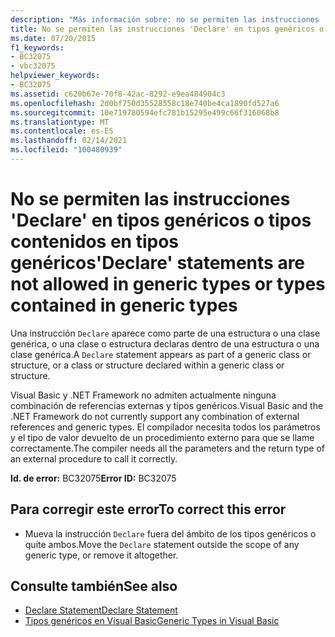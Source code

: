 ```yaml
---
description: "Más información sobre: no se permiten las instrucciones ' declare ' en tipos genéricos ni en tipos contenidos en tipos genéricos"
title: No se permiten las instrucciones 'Declare' en tipos genéricos o tipos contenidos en tipos genéricos
ms.date: 07/20/2015
f1_keywords:
- BC32075
- vbc32075
helpviewer_keywords:
- BC32075
ms.assetid: c620b67e-70f8-42ac-8292-e9ea484904c3
ms.openlocfilehash: 2d0bf750d35528558c18e740be4ca1890fd527a6
ms.sourcegitcommit: 10e719780594efc781b15295e499c66f316068b8
ms.translationtype: MT
ms.contentlocale: es-ES
ms.lasthandoff: 02/14/2021
ms.locfileid: "100480939"
---
```

# <a name="declare-statements-are-not-allowed-in-generic-types-or-types-contained-in-generic-types"></a><span data-ttu-id="6bd54-103">No se permiten las instrucciones 'Declare' en tipos genéricos o tipos contenidos en tipos genéricos</span><span class="sxs-lookup"><span data-stu-id="6bd54-103">'Declare' statements are not allowed in generic types or types contained in generic types</span></span>

<span data-ttu-id="6bd54-104">Una instrucción `Declare` aparece como parte de una estructura o una clase genérica, o una clase o estructura declaras dentro de una estructura o una clase genérica.</span><span class="sxs-lookup"><span data-stu-id="6bd54-104">A `Declare` statement appears as part of a generic class or structure, or a class or structure declared within a generic class or structure.</span></span>  
  
 <span data-ttu-id="6bd54-105">Visual Basic y .NET Framework no admiten actualmente ninguna combinación de referencias externas y tipos genéricos.</span><span class="sxs-lookup"><span data-stu-id="6bd54-105">Visual Basic and the .NET Framework do not currently support any combination of external references and generic types.</span></span> <span data-ttu-id="6bd54-106">El compilador necesita todos los parámetros y el tipo de valor devuelto de un procedimiento externo para que se llame correctamente.</span><span class="sxs-lookup"><span data-stu-id="6bd54-106">The compiler needs all the parameters and the return type of an external procedure to call it correctly.</span></span>  
  
 <span data-ttu-id="6bd54-107">**Id. de error:** BC32075</span><span class="sxs-lookup"><span data-stu-id="6bd54-107">**Error ID:** BC32075</span></span>  
  
## <a name="to-correct-this-error"></a><span data-ttu-id="6bd54-108">Para corregir este error</span><span class="sxs-lookup"><span data-stu-id="6bd54-108">To correct this error</span></span>  
  
- <span data-ttu-id="6bd54-109">Mueva la instrucción `Declare` fuera del ámbito de los tipos genéricos o quite ambos.</span><span class="sxs-lookup"><span data-stu-id="6bd54-109">Move the `Declare` statement outside the scope of any generic type, or remove it altogether.</span></span>  
  
## <a name="see-also"></a><span data-ttu-id="6bd54-110">Consulte también</span><span class="sxs-lookup"><span data-stu-id="6bd54-110">See also</span></span>

- [<span data-ttu-id="6bd54-111">Declare Statement</span><span class="sxs-lookup"><span data-stu-id="6bd54-111">Declare Statement</span></span>](../language-reference/statements/declare-statement.md)
- [<span data-ttu-id="6bd54-112">Tipos genéricos en Visual Basic</span><span class="sxs-lookup"><span data-stu-id="6bd54-112">Generic Types in Visual Basic</span></span>](../programming-guide/language-features/data-types/generic-types.md)
